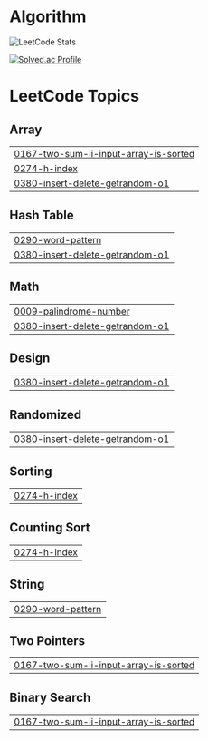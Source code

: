 # Algorithm

![LeetCode Stats](https://leetcard.jacoblin.cool/603080?theme=nord&font=Noto%20Sans%20Gothic)

[![Solved.ac Profile](http://mazassumnida.wtf/api/generate_badge?boj=gusxo1820)](https://solved.ac/gusxo1820)

<!---LeetCode Topics Start-->
# LeetCode Topics
## Array
|  |
| ------- |
| [0167-two-sum-ii-input-array-is-sorted](https://github.com/HyeonTee/Solved/tree/master/0167-two-sum-ii-input-array-is-sorted) |
| [0274-h-index](https://github.com/HyeonTee/Solved/tree/master/0274-h-index) |
| [0380-insert-delete-getrandom-o1](https://github.com/HyeonTee/Solved/tree/master/0380-insert-delete-getrandom-o1) |
## Hash Table
|  |
| ------- |
| [0290-word-pattern](https://github.com/HyeonTee/Solved/tree/master/0290-word-pattern) |
| [0380-insert-delete-getrandom-o1](https://github.com/HyeonTee/Solved/tree/master/0380-insert-delete-getrandom-o1) |
## Math
|  |
| ------- |
| [0009-palindrome-number](https://github.com/HyeonTee/Solved/tree/master/0009-palindrome-number) |
| [0380-insert-delete-getrandom-o1](https://github.com/HyeonTee/Solved/tree/master/0380-insert-delete-getrandom-o1) |
## Design
|  |
| ------- |
| [0380-insert-delete-getrandom-o1](https://github.com/HyeonTee/Solved/tree/master/0380-insert-delete-getrandom-o1) |
## Randomized
|  |
| ------- |
| [0380-insert-delete-getrandom-o1](https://github.com/HyeonTee/Solved/tree/master/0380-insert-delete-getrandom-o1) |
## Sorting
|  |
| ------- |
| [0274-h-index](https://github.com/HyeonTee/Solved/tree/master/0274-h-index) |
## Counting Sort
|  |
| ------- |
| [0274-h-index](https://github.com/HyeonTee/Solved/tree/master/0274-h-index) |
## String
|  |
| ------- |
| [0290-word-pattern](https://github.com/HyeonTee/Solved/tree/master/0290-word-pattern) |
## Two Pointers
|  |
| ------- |
| [0167-two-sum-ii-input-array-is-sorted](https://github.com/HyeonTee/Solved/tree/master/0167-two-sum-ii-input-array-is-sorted) |
## Binary Search
|  |
| ------- |
| [0167-two-sum-ii-input-array-is-sorted](https://github.com/HyeonTee/Solved/tree/master/0167-two-sum-ii-input-array-is-sorted) |
<!---LeetCode Topics End-->